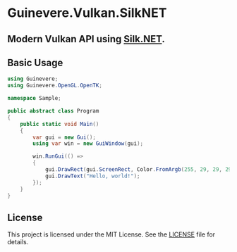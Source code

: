 # Guinevere.Vulkan.SilkNET

Modern Vulkan API using [Silk.NET](https://github.com/dotnet/Silk.NET).
-
## Basic Usage

```csharp
using Guinevere;
using Guinevere.OpenGL.OpenTK;

namespace Sample;

public abstract class Program
{
    public static void Main()
    {
        var gui = new Gui();
        using var win = new GuiWindow(gui);

        win.RunGui(() =>
        {
            gui.DrawRect(gui.ScreenRect, Color.FromArgb(255, 29, 29, 29));
            gui.DrawText("Hello, world!");
        });
    }
}
```

## License

This project is licensed under the MIT License. See the [LICENSE](LICENSE) file for details.
